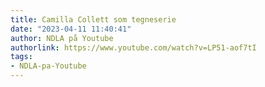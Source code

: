 ```yaml
---
title: Camilla Collett som tegneserie
date: "2023-04-11 11:40:41"
author: NDLA på Youtube
authorlink: https://www.youtube.com/watch?v=LP51-aof7tI
tags:
- NDLA-pa-Youtube
---
```

